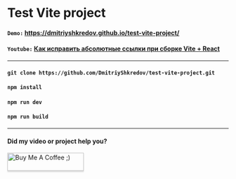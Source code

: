 # Test Vite project

#### `Demo:` https://dmitriyshkredov.github.io/test-vite-project/

#### `Youtube:` [Как исправить абсолютные ссылки при сборке Vite + React](https://youtube.com/shorts/QBFo4kerYEU)

---

#### `git clone https://github.com/DmitriyShkredov/test-vite-project.git`

#### `npm install`

#### `npm run dev`

#### `npm run build`

---

#### Did my video or project help you?

<a href="https://www.buymeacoffee.com/DmitriyShkredov" target="_blank"><img src="https://www.buymeacoffee.com/assets/img/custom_images/orange_img.png" alt="Buy Me A Coffee ;)" style="height: 41px !important;width: 174px !important;box-shadow: 0px 3px 2px 0px rgba(190, 190, 190, 0.5) !important;-webkit-box-shadow: 0px 3px 2px 0px rgba(190, 190, 190, 0.5) !important;" ></a>
